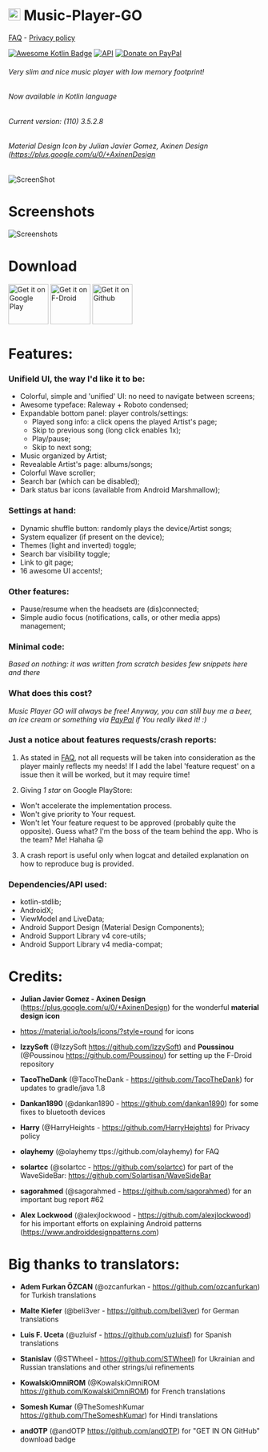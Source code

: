 # <img src ="https://upload.wikimedia.org/wikipedia/commons/b/b5/Kotlin-logo.png" width=24> Music-Player-GO

[FAQ](https://github.com/enricocid/Music-Player-GO/blob/master/FAQ.md) -  [Privacy policy](https://github.com/enricocid/Music-Player-GO/blob/master/Privacy.md)

[![Awesome Kotlin Badge](https://kotlin.link/awesome-kotlin.svg)](https://github.com/KotlinBy/awesome-kotlin) [![API](https://img.shields.io/badge/API-21%2B-blue.svg?style=flat-square)](https://android-arsenal.com/api?level=21) [![Donate on PayPal](https://img.shields.io/badge/PayPal-Donate%20Now-brightgreen.svg)](https://paypal.me/enricocid)

###### Very slim and nice music player with low memory footprint!
###### Now available in Kotlin language
###### Current version: (110) 3.5.2.8
###### Material Design Icon by Julian Javier Gomez, Axinen Design (https://plus.google.com/u/0/+AxinenDesign


![ScreenShot](https://raw.githubusercontent.com/enricocid/Music-Player-GO/master/icon2.png) 


# Screenshots

![Screenshots](https://raw.githubusercontent.com/enricocid/Music-Player-GO/master/screenshots_v3-5-2.png) 


# Download

[<img alt="Get it on Google Play" height="80" src="https://play.google.com/intl/en_us/badges/images/generic/en_badge_web_generic.png">](https://play.google.com/store/apps/details?id=com.iven.musicplayergo)
[<img alt="Get it on F-Droid" height="80" src="https://gitlab.com/fdroid/artwork/raw/master/badge/get-it-on.png">](https://f-droid.org/repository/browse/?fdid=com.iven.musicplayergo)
[<img alt="Get it on Github" height="80" src="https://raw.githubusercontent.com/flocke/andOTP/master/assets/badges/get-it-on-github.png">](https://github.com/enricocid/Music-Player-GO/releases)


# Features:

### Unifield UI, the way I'd like it to be:

- Colorful, simple and 'unified' UI: no need to navigate between screens;
- Awesome typeface: Raleway + Roboto condensed;
- Expandable bottom panel: player controls/settings:
  - Played song info: a click opens the played Artist's page;
  - Skip to previous song (long click enables 1x);
  - Play/pause;
  - Skip to next song;
- Music organized by Artist;
- Revealable Artist's page: albums/songs;
- Colorful Wave scroller;
- Search bar (which can be disabled);
- Dark status bar icons (available from Android Marshmallow);

### Settings at hand: 

- Dynamic shuffle button: randomly plays the device/Artist songs;
- System equalizer (if present on the device);
- Themes (light and inverted) toggle;
- Search bar visibility toggle;
- Link to git page;
- 16 awesome UI accents!;


### Other features: 

- Pause/resume when the headsets are (dis)connected;
- Simple audio focus (notifications, calls, or other media apps) management;


### Minimal code:

*Based on nothing: it was written from scratch besides few snippets here and there*


### What does this cost?

*Music Player GO will always be free! Anyway, you can still buy me a beer, an ice cream or something via [PayPal](https://www.paypal.me/enricocid) if You really liked it! :)*


### Just a notice about features requests/crash reports:

1. As stated in [FAQ](https://github.com/enricocid/Music-Player-GO/blob/master/FAQ.md), not all requests will be taken into consideration as the player mainly reflects my needs! If I add the label 'feature request' on a issue then it will be worked, but it may require time!

2. Giving *1 star* on Google PlayStore:
- Won't accelerate the implementation process.
- Won't give priority to Your request.
- Won't let Your feature request to be approved (probably quite the opposite). Guess what? I'm the boss of the team behind the app. Who is the team? Me! Hahaha 😜

3. A crash report is useful only when logcat and detailed explanation on how to reproduce bug is provided.

 
### Dependencies/API used: 

  - kotlin-stdlib;
  - AndroidX;
  - ViewModel and LiveData;
  - Android Support Design (Material Design Components);
  - Android Support Library v4 core-utils;
  - Android Support Library v4 media-compat;

# Credits:

- **Julian Javier Gomez - Axinen Design** (https://plus.google.com/u/0/+AxinenDesign) for the wonderful **material design icon**

- https://material.io/tools/icons/?style=round for icons

- **IzzySoft** (@IzzySoft https://github.com/IzzySoft) and **Poussinou** (@Poussinou https://github.com/Poussinou) for setting up the F-Droid repository

- **TacoTheDank** (@TacoTheDank - https://github.com/TacoTheDank) for updates to gradle/java 1.8

- **Dankan1890** (@dankan1890 - https://github.com/dankan1890) for some fixes to bluetooth devices

- **Harry** (@HarryHeights - https://github.com/HarryHeights) for Privacy policy

- **olayhemy** (@olayhemy ttps://github.com/olayhemy) for FAQ

- **solartcc** (@solartcc - https://github.com/solartcc) for part of the WaveSideBar:
https://github.com/Solartisan/WaveSideBar

- **sagorahmed** (@sagorahmed - https://github.com/sagorahmed) for an important bug report #62

- **Alex Lockwood** (@alexjlockwood - https://github.com/alexjlockwood) for his important efforts on explaining Android patterns (https://www.androiddesignpatterns.com)

# Big thanks to translators:

- **Adem Furkan ÖZCAN** (@ozcanfurkan - https://github.com/ozcanfurkan) for Turkish translations

- **Malte Kiefer** (@beli3ver - https://github.com/beli3ver) for German translations

- **Luis F. Uceta** (@uzluisf - https://github.com/uzluisf) for Spanish translations

- **Stanislav** (@STWheel - https://github.com/STWheel) for Ukrainian and Russian translations and other strings/ui refinements

- **KowalskiOmniROM** (@KowalskiOmniROM https://github.com/KowalskiOmniROM) for French translations

- **Somesh Kumar** (@TheSomeshKumar https://github.com/TheSomeshKumar) for Hindi translations

- **andOTP** (@andOTP https://github.com/andOTP) for "GET IN ON GitHub" download badge


